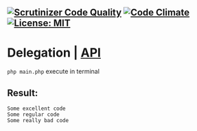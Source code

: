 
[![Scrutinizer Code Quality](https://scrutinizer-ci.com/g/Jagepard/PhpDesignPatterns-Delegation/badges/quality-score.png?b=master)](https://scrutinizer-ci.com/g/Jagepard/PhpDesignPatterns-Delegation/?branch=master)
[![Code Climate](https://codeclimate.com/github/Jagepard/PhpDesignPatterns-Delegation/badges/gpa.svg)](https://codeclimate.com/github/Jagepard/PhpDesignPatterns-Delegation)
[![License: MIT](https://img.shields.io/badge/license-MIT-498e7f.svg)](https://mit-license.org/)
-----

# Delegation | [API](https://github.com/Jagepard/PhpDesignPatterns-AbstractFactory/blob/master/api.md "Documentation API")
```php main.php``` execute in terminal

## Result:
```
Some excellent code
Some regular code
Some really bad code
```
